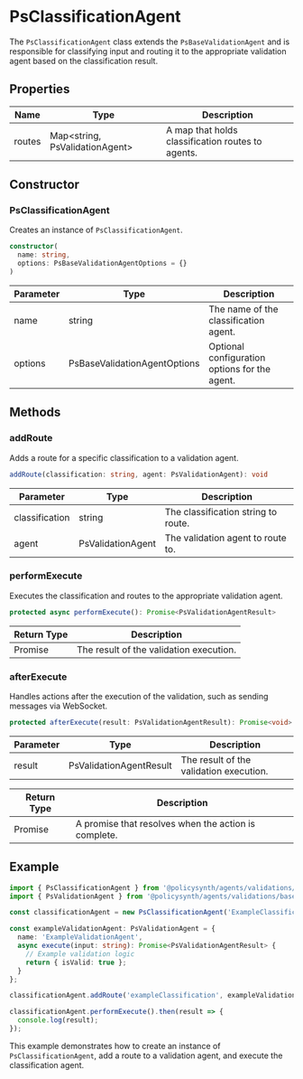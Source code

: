 # PsClassificationAgent

The `PsClassificationAgent` class extends the `PsBaseValidationAgent` and is responsible for classifying input and routing it to the appropriate validation agent based on the classification result.

## Properties

| Name   | Type                              | Description                                      |
|--------|-----------------------------------|--------------------------------------------------|
| routes | Map<string, PsValidationAgent>    | A map that holds classification routes to agents.|

## Constructor

### PsClassificationAgent

Creates an instance of `PsClassificationAgent`.

```typescript
constructor(
  name: string,
  options: PsBaseValidationAgentOptions = {}
)
```

| Parameter | Type                          | Description                                      |
|-----------|-------------------------------|--------------------------------------------------|
| name      | string                        | The name of the classification agent.            |
| options   | PsBaseValidationAgentOptions  | Optional configuration options for the agent.    |

## Methods

### addRoute

Adds a route for a specific classification to a validation agent.

```typescript
addRoute(classification: string, agent: PsValidationAgent): void
```

| Parameter      | Type                | Description                                      |
|----------------|---------------------|--------------------------------------------------|
| classification | string              | The classification string to route.              |
| agent          | PsValidationAgent   | The validation agent to route to.                |

### performExecute

Executes the classification and routes to the appropriate validation agent.

```typescript
protected async performExecute(): Promise<PsValidationAgentResult>
```

| Return Type                | Description                                      |
|----------------------------|--------------------------------------------------|
| Promise<PsValidationAgentResult> | The result of the validation execution.         |

### afterExecute

Handles actions after the execution of the validation, such as sending messages via WebSocket.

```typescript
protected afterExecute(result: PsValidationAgentResult): Promise<void>
```

| Parameter | Type                        | Description                                      |
|-----------|-----------------------------|--------------------------------------------------|
| result    | PsValidationAgentResult     | The result of the validation execution.          |

| Return Type                | Description                                      |
|----------------------------|--------------------------------------------------|
| Promise<void>              | A promise that resolves when the action is complete. |

## Example

```typescript
import { PsClassificationAgent } from '@policysynth/agents/validations/classificationAgent.js';
import { PsValidationAgent } from '@policysynth/agents/validations/baseValidationAgent.js';

const classificationAgent = new PsClassificationAgent('ExampleClassificationAgent');

const exampleValidationAgent: PsValidationAgent = {
  name: 'ExampleValidationAgent',
  async execute(input: string): Promise<PsValidationAgentResult> {
    // Example validation logic
    return { isValid: true };
  }
};

classificationAgent.addRoute('exampleClassification', exampleValidationAgent);

classificationAgent.performExecute().then(result => {
  console.log(result);
});
```

This example demonstrates how to create an instance of `PsClassificationAgent`, add a route to a validation agent, and execute the classification agent.